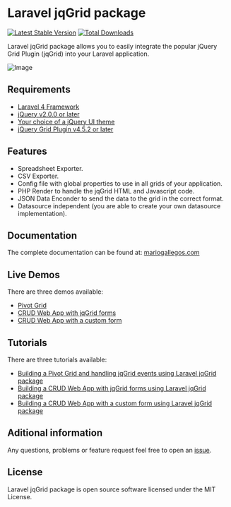 # Laravel jqGrid package

[![Latest Stable Version](https://poser.pugx.org/mgallegos/laravel-jqgrid/v/stable.png)](https://packagist.org/packages/mgallegos/laravel-jqgrid) [![Total Downloads](https://poser.pugx.org/mgallegos/laravel-jqgrid/downloads.png)](https://packagist.org/packages/mgallegos/laravel-jqgrid)

Laravel jqGrid package allows you to easily integrate the popular jQuery Grid Plugin (jqGrid) into your Laravel application.

![Image](https://raw.github.com/mgallegos/laravel-jqgrid/master/jqGrid.png)

## Requirements

* [Laravel 4 Framework](http://laravel.com/docs/installation)
* [jQuery v2.0.0 or later](http://jquery.com/)
* [Your choice of a jQuery UI theme](http://jqueryui.com/themeroller/#themeGallery)
* [jQuery Grid Plugin v4.5.2 or later](http://www.trirand.com/blog/)

## Features

* Spreadsheet Exporter.
* CSV Exporter.
* Config file with global properties to use in all grids of your application.
* PHP Render to handle the jqGrid HTML and Javascript code.
* JSON Data Enconder to send the data to the grid in the correct format.
* Datasource independent (you are able to create your own datasource implementation).

## Documentation

The complete documentation can be found at: [mariogallegos.com](http://goo.gl/Krn7o7)

## Live Demos

There are three demos available:

* [Pivot Grid](http://goo.gl/LbOiI3)
* [CRUD Web App with jqGrid forms](http://goo.gl/RK49UB)
* [CRUD Web App with a custom form](http://goo.gl/f2IIQX)

## Tutorials

There are three tutorials available:

* [Building a Pivot Grid and handling jqGrid events using Laravel jqGrid package](http://goo.gl/h7ul1P)
* [Building a CRUD Web App with jqGrid forms using Laravel jqGrid package](http://goo.gl/gZHbGX)
* [Building a CRUD Web App with a custom form using Laravel jqGrid package](http://goo.gl/gl4iqI)

## Aditional information

Any questions, problems or feature request feel free to open an [issue](https://github.com/mgallegos/laravel-jqgrid/issues).


## License

Laravel jqGrid package is open source software licensed under the MIT License.
